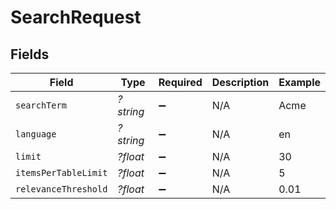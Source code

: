 # SearchRequest


## Fields

| Field                | Type                 | Required             | Description          | Example              |
| -------------------- | -------------------- | -------------------- | -------------------- | -------------------- |
| `searchTerm`         | *?string*            | :heavy_minus_sign:   | N/A                  | Acme                 |
| `language`           | *?string*            | :heavy_minus_sign:   | N/A                  | en                   |
| `limit`              | *?float*             | :heavy_minus_sign:   | N/A                  | 30                   |
| `itemsPerTableLimit` | *?float*             | :heavy_minus_sign:   | N/A                  | 5                    |
| `relevanceThreshold` | *?float*             | :heavy_minus_sign:   | N/A                  | 0.01                 |
